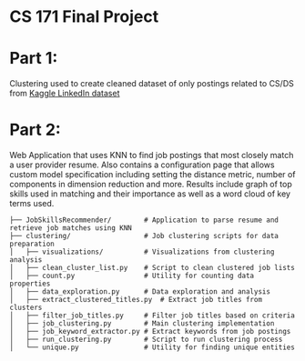 # CS 171 Final Project 

# Part 1:
Clustering used to create cleaned dataset of only postings related to CS/DS from [Kaggle LinkedIn dataset](https://www.kaggle.com/datasets/arshkon/linkedin-job-postings)

# Part 2: 
Web Application that uses KNN to find job postings that most closely match a user provider resume.
Also contains a configuration page that allows custom model specification including setting the distance metric, number
of components in dimension reduction and more. 
Results include graph of top skills used in matching and their importance as well as a word cloud of key terms used. 

```
├── JobSkillsRecommender/        # Application to parse resume and retrieve job matches using KNN
├── clustering/                  # Job clustering scripts for data preparation
│   ├── visualizations/          # Visualizations from clustering analysis
│   ├── clean_cluster_list.py    # Script to clean clustered job lists
│   ├── count.py                 # Utility for counting data properties
│   ├── data_exploration.py      # Data exploration and analysis
│   ├── extract_clustered_titles.py  # Extract job titles from clusters
│   ├── filter_job_titles.py     # Filter job titles based on criteria
│   ├── job_clustering.py        # Main clustering implementation
│   ├── job_keyword_extractor.py # Extract keywords from job postings
│   ├── run_clustering.py        # Script to run clustering process
│   └── unique.py                # Utility for finding unique entities
```
